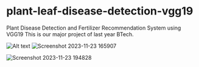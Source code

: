 # plant-leaf-disease-detection-vgg19

Plant Disease Detection and Fertilizer Recommendation System using VGG19
This is our major project of last year BTech.

![Alt text](relative%20path/to/img.jpg?raw=true 'Title')
![Screenshot 2023-11-23 165907](https://github.com/itsvipulkumar/plant-leaf-disease-detection-vgg19/assets/92398016/fcdd6a87-afd1-482e-99d5-4cbede2b5208)

![Screenshot 2023-11-23 194828](https://github.com/itsvipulkumar/plant-leaf-disease-detection-vgg19/assets/92398016/6801973f-4efa-439d-b74b-d25a65a29b2c)
